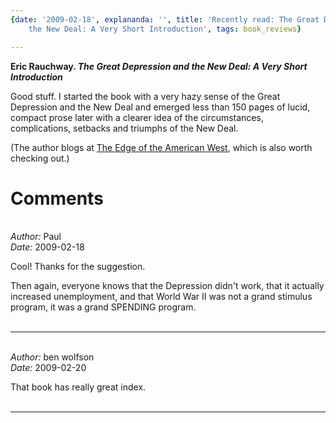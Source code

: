 ```yaml
---
{date: '2009-02-18', explananda: '', title: 'Recently read: The Great Depression and
	the New Deal: A Very Short Introduction', tags: book_reviews}

---
```

<strong>Eric Rauchway. <em>The Great Depression and the New Deal: A Very Short Introduction</em></strong>

Good stuff.  I started the book with a very hazy sense of the Great Depression and the New Deal and emerged less than 150 pages of lucid, compact prose later with a clearer idea of the circumstances, complications, setbacks and triumphs of the New Deal.

(The author blogs at <a href="http://edgeofthewest.wordpress.com/">The Edge of the American West</a>, which is also worth checking out.)


<h1>Comments</h1>


<br/>
<em>Author:</em> Paul
<br/><em>Date:</em> 2009-02-18

Cool! Thanks for the suggestion.

Then again, everyone knows that the Depression didn't work, that it actually increased unemployment, and that World War II was not a grand stimulus program, it was a grand SPENDING program.
<br/>
<br/>

*******************************************************************************



<br/>
<em>Author:</em> ben wolfson
<br/><em>Date:</em> 2009-02-20

That book has  really great index.
<br/>
<br/>

*******************************************************************************
